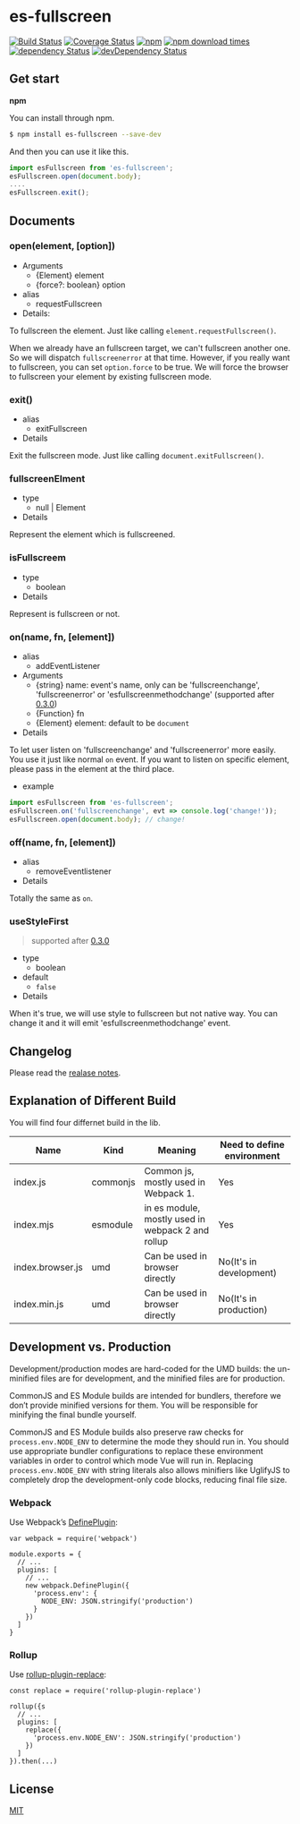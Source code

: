 # es-fullscreen

[![Build Status](https://img.shields.io/travis/toxic-johann/es-fullscreen/master.svg?style=flat-square)](https://travis-ci.org/toxic-johann/es-fullscreen.svg?branch=master)
[![Coverage Status](https://img.shields.io/coveralls/toxic-johann/es-fullscreen/master.svg?style=flat-square)](https://coveralls.io/github/toxic-johann/es-fullscreen?branch=master)
[![npm](https://img.shields.io/npm/v/es-fullscreen.svg?colorB=brightgreen&style=flat-square)](https://www.npmjs.com/package/es-fullscreen)
[![npm download times](https://img.shields.io/npm/dm/es-fullscreen.svg)](https://www.npmjs.com/package/es-fullscreen)
[![dependency Status](https://david-dm.org/toxic-johann/es-fullscreen.svg)](https://david-dm.org/toxic-johann/es-fullscreen)
[![devDependency Status](https://david-dm.org/toxic-johann/es-fullscreen/dev-status.svg)](https://david-dm.org/toxic-johann/es-fullscreen?type=dev)

## Get start

**npm**

You can install through npm.

```sh
$ npm install es-fullscreen --save-dev
```

And then you can use it like this.

```javascript
import esFullscreen from 'es-fullscreen';
esFullscreen.open(document.body);
....
esFullscreen.exit();
```

## Documents

### open(element, [option])

* Arguments
  * {Element} element
  * {force?: boolean} option
* alias
  * requestFullscreen
* Details:

To fullscreen the element. Just like calling `element.requestFullscreen()`.

When we already have an fullscreen target, we can't fullscreen another one. So we will dispatch `fullscreenerror` at that time. However, if you really want to fullscreen, you can set `option.force` to be true. We will force the browser to fullscreen your element by existing fullscreen mode.

### exit()

* alias
  * exitFullscreen
* Details

Exit the fullscreen mode. Just like calling `document.exitFullscreen()`.

### fullscreenElment

* type
  * null | Element
* Details

Represent the element which is fullscreened.

### isFullscreem

* type
  * boolean
* Details

Represent is fullscreen or not.

### on(name, fn, [element])

* alias
  * addEventListener
* Arguments
  * {string} name: event's name, only can be 'fullscreenchange',  'fullscreenerror' or 'esfullscreenmethodchange' (supported after [0.3.0](https://github.com/toxic-johann/es-fullscreen/releases/tag/0.3.0))
  * {Function} fn
  * {Element} element: default to be `document`
* Details

To let user listen on 'fullscreenchange' and 'fullscreenerror' more easily. You use it just like normal `on` event. If you want to listen on specific element, please pass in the element at the third place.

* example

```javascript
import esFullscreen from 'es-fullscreen';
esFullscreen.on('fullscreenchange', evt => console.log('change!'));
esFullscreen.open(document.body); // change!
```

### off(name, fn, [element])

* alias
  * removeEventlistener
* Details

Totally the same as `on`.

### useStyleFirst

> supported after [0.3.0](https://github.com/toxic-johann/es-fullscreen/releases/tag/0.3.0)

* type
  * boolean
* default
  * `false`
* Details

When it's true, we will use style to fullscreen but not native way. You can change it and it will emit 'esfullscreenmethodchange' event.

## Changelog

Please read the [realase notes](https://github.com/toxic-johann/es-fullscreen/releases).

## Explanation of Different Build

You will find four differnet build in the lib.

| Name             | Kind     | Meaning                                  | Need to define environment |
| ---------------- | -------- | ---------------------------------------- | -------------------------- |
| index.js         | commonjs | Common js, mostly used in Webpack 1.     | Yes                        |
| index.mjs        | esmodule | in es module, mostly used in webpack 2 and rollup | Yes                        |
| index.browser.js | umd      | Can be used in browser directly          | No(It's in development)    |
| index.min.js     | umd      | Can be used in browser directly          | No(It's in production)     |

## Development vs. Production

Development/production modes are hard-coded for the UMD builds: the un-minified files are for development, and the minified files are for production.

CommonJS and ES Module builds are intended for bundlers, therefore we don’t provide minified versions for them. You will be responsible for minifying the final bundle yourself.

CommonJS and ES Module builds also preserve raw checks for `process.env.NODE_ENV` to determine the mode they should run in. You should use appropriate bundler configurations to replace these environment variables in order to control which mode Vue will run in. Replacing `process.env.NODE_ENV` with string literals also allows minifiers like UglifyJS to completely drop the development-only code blocks, reducing final file size.

### Webpack

Use Webpack’s [DefinePlugin](https://webpack.js.org/plugins/define-plugin/):

```
var webpack = require('webpack')

module.exports = {
  // ...
  plugins: [
    // ...
    new webpack.DefinePlugin({
      'process.env': {
        NODE_ENV: JSON.stringify('production')
      }
    })
  ]
}
```

### Rollup

Use [rollup-plugin-replace](https://github.com/rollup/rollup-plugin-replace):

```
const replace = require('rollup-plugin-replace')

rollup({s
  // ...
  plugins: [
    replace({
      'process.env.NODE_ENV': JSON.stringify('production')
    })
  ]
}).then(...)
```

## License

[MIT](https://opensource.org/licenses/MIT)